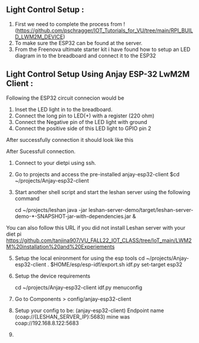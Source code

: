 ## Light Control Setup :

1. First we need to complete the process from !(https://github.com/pschragger/IOT_Tutorials_for_VU/tree/main/RPI_BUILD_LWM2M_DEVICE)
2. To make sure the ESP32 can be found at the server. 
3. From the Freenova ultimate starter kit i have found how to setup an LED diagram in to the breadboard and connect it to the ESP32


## Light Control Setup Using Anjay ESP-32 LwM2M Client :
Following the ESP32 circuit connecion would be 

1. Inset the LED light in to the breadboard. 
2. Connect the long pin to LED(+) with a register (220 ohm)
3. Connect the Negative pin of the LED light with ground 
4. Connect the positive side of this LED light to  GPIO pin 2

After successfully connection it should look like this


After Sucessfull connection. 
1. Connect to your dietpi using ssh.
2. Go to projects and access the pre-installed anjay-esp32-client 
      $cd ~/projects/Anjay-esp32-client
3. Start another shell script and start the leshan server using the following command 
     
      cd ~/projects/leshan
      java -jar leshan-server-demo/target/leshan-server-demo-*-SNAPSHOT-jar-with-dependencies.jar &

You can also follow this URL if you did not install Leshan server with your diet pi 
  https://github.com/tanjina907/VU_FALL22_IOT_CLASS/tree/IoT_main/LWM2M%20installation%20and%20Experiements
  
5. Setup the local enironment for using the esp tools
      cd ~/projects/Anjay-esp32-client
      . $HOME/esp/esp-idf/export.sh
      idf.py set-target esp32 
6. Setup the device requirements 

    cd ~/projects/Anjay-esp32-client
    idf.py menuconfig
 
7. Go to Components > config/anjay-esp32-client
8. Setup your config to be: (anjay-esp32-client) Endpoint name (coap://{LESHAN_SERVER_IP}:5683) mine was coap://192.168.8.122:5683
9. 
